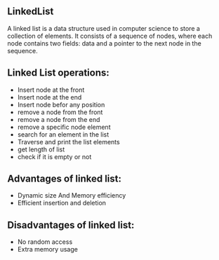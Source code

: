 ## LinkedList
A linked list is a data structure used in computer science to store a collection of elements. It consists of a sequence of nodes, where each node contains two fields: data and a pointer to the next node in the sequence.

## Linked List operations:
- Insert node at the front
- Insert node at the end
- Insert node befor any position
- remove a node from the front
- remove a node from the end
- remove a specific node element
- search for an element in the list
- Traverse and print the list elements
- get length of list
- check if it is empty or not

## Advantages of linked list:
- Dynamic size And Memory efficiency
- Efficient insertion and deletion


## Disadvantages of linked list:
- No random access 
- Extra memory usage
